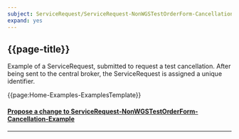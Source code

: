 ```yaml
---
subject: ServiceRequest/ServiceRequest-NonWGSTestOrderForm-Cancellation-Example
expand: yes
---
```



## {{page-title}}

Example of a ServiceRequest, submitted to request a test cancellation. 
After being sent to the central broker, the ServiceRequest is assigned a unique identifier.

{{page:Home-Examples-ExamplesTemplate}}


<div id="Feedback" class="tabcontent">
<h4><a href='https://simplifier.net/NHS-Digital-FHIR-Genomics-Implementation-Guide/ServiceRequest-ServiceRequest-NonWGSTestOrderForm-Cancellation-Example/~issues?level=File' target="_blank">Propose a change to ServiceRequest-NonWGSTestOrderForm-Cancellation-Example</a></h4>
</div>

---